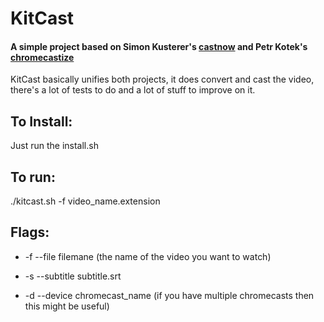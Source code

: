 # KitCast 

#### A simple project based on Simon Kusterer's [castnow](https://github.com/xat/castnow) and  Petr Kotek's  [chromecastize](https://github.com/petrkotek/chromecastize)
KitCast basically unifies both projects, it does convert and cast the video, there's a lot of tests to do and a lot of stuff to improve on it.

## To Install: 
Just run the install.sh

## To run: 
./kitcast.sh -f video_name.extension 

## Flags: 
* -f --file filemane (the name of the video you want to watch) 

* -s --subtitle subtitle.srt 

* -d --device chromecast_name (if you have multiple chromecasts then this might be useful) 

